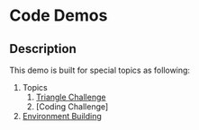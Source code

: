 # Code Demos

## Description

This demo is built for special topics as following:

1. Topics
	1. [Triangle Challenge](code-puzzle/README.md)
	2. [Coding Challenge]
2. [Environment Building](docs/Environment.md)

